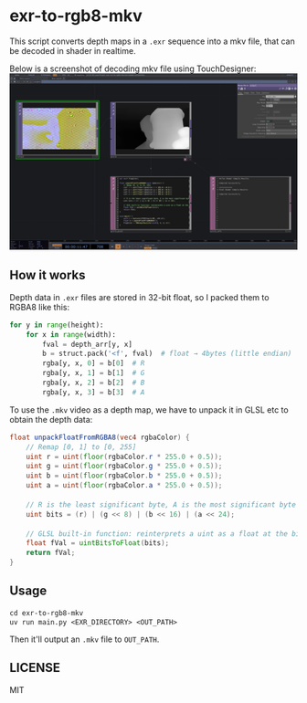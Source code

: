 # exr-to-rgb8-mkv

This script converts depth maps in a `.exr` sequence into a mkv file, that can be decoded in shader in realtime.

Below is a screenshot of decoding mkv file using TouchDesigner:
![Screenshot of decoding mkv file using TouchDesigner](./screenshot.jpg)


## How it works

Depth data in `.exr` files are stored in 32-bit float, so I packed them to RGBA8 like this:

```python
for y in range(height):
    for x in range(width):
        fval = depth_arr[y, x]
        b = struct.pack('<f', fval)  # float → 4bytes (little endian)
        rgba[y, x, 0] = b[0]  # R
        rgba[y, x, 1] = b[1]  # G
        rgba[y, x, 2] = b[2]  # B
        rgba[y, x, 3] = b[3]  # A
```

To use the `.mkv` video as a depth map, we have to unpack it in GLSL etc to obtain the depth data:

```glsl
float unpackFloatFromRGBA8(vec4 rgbaColor) {
    // Remap [0, 1] to [0, 255]
    uint r = uint(floor(rgbaColor.r * 255.0 + 0.5));
    uint g = uint(floor(rgbaColor.g * 255.0 + 0.5));
    uint b = uint(floor(rgbaColor.b * 255.0 + 0.5));
    uint a = uint(floor(rgbaColor.a * 255.0 + 0.5));

    // R is the least significant byte, A is the most significant byte
    uint bits = (r) | (g << 8) | (b << 16) | (a << 24);

    // GLSL built-in function: reinterprets a uint as a float at the bit level
    float fVal = uintBitsToFloat(bits);
    return fVal;
}
```

## Usage

```
cd exr-to-rgb8-mkv
uv run main.py <EXR_DIRECTORY> <OUT_PATH>
```

Then it'll output an `.mkv` file to `OUT_PATH`.


## LICENSE

MIT
